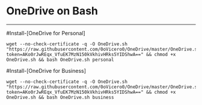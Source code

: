 # OneDrive on Bash

-------------------------------------------------------------------------

#Install-[OneDrive for Personal]
```
wget --no-check-certificate -q -O OneDrive.sh "https://raw.githubusercontent.com/0oVicero0/OneDrive/master/OneDrive.sh?token=AKo0rJwREqx_VfuEK7MzN150kVkhivHRks5YIDShwA==" && chmod +x OneDrive.sh && bash OneDrive.sh personal

```

#Install-[OneDrive for Business]
```
wget --no-check-certificate -q -O OneDrive.sh "https://raw.githubusercontent.com/0oVicero0/OneDrive/master/OneDrive.sh?token=AKo0rJwREqx_VfuEK7MzN150kVkhivHRks5YIDShwA==" && chmod +x OneDrive.sh && bash OneDrive.sh business 

```

